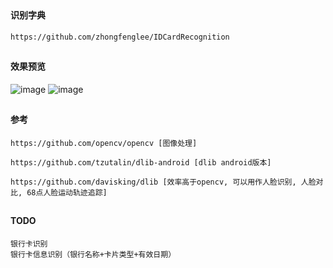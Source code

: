 ##
#### 识别字典
```
https://github.com/zhongfenglee/IDCardRecognition
```

##
#### 效果预览
![image](https://github.com/153437803/Ocr_IDCard/blob/master/ScreenRecord_20181116181123.gif )
![image](https://github.com/153437803/Ocr_IDCard/blob/master/ScreenRecord_20181116181153.gif )

##
#### 参考
```
https://github.com/opencv/opencv [图像处理]
```
```
https://github.com/tzutalin/dlib-android [dlib android版本]
```
```
https://github.com/davisking/dlib [效率高于opencv, 可以用作人脸识别, 人脸对比, 68点人脸运动轨迹追踪]
```

##
#### TODO
```
银行卡识别
银行卡信息识别（银行名称+卡片类型+有效日期）
```
